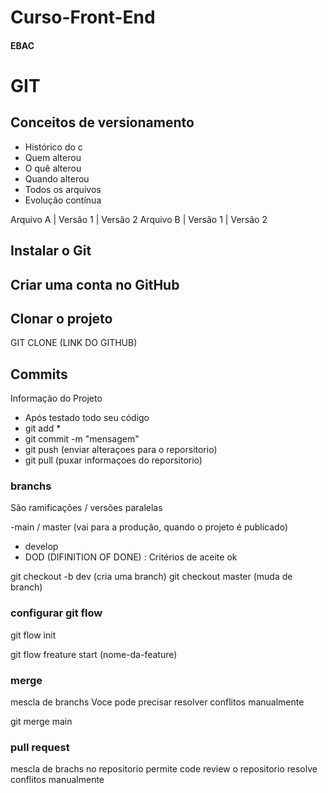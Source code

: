 # Curso-Front-End
#### EBAC
# GIT
## Conceitos de versionamento
- Histórico do c
- Quem alterou
- O quê alterou
- Quando alterou
- Todos os arquivos
- Evolução contínua

Arquivo A | Versão 1 | Versão 2
Arquivo B | Versão 1 | Versão 2

## Instalar o Git

## Criar uma conta no GitHub

## Clonar o projeto
GIT CLONE (LINK DO GITHUB)

## Commits
Informação do Projeto
- Após testado todo seu código
- git add *
- git commit -m "mensagem"
-  git push (enviar alteraçoes para o reporsitorio)
- git pull (puxar informaçoes do reporsitorio)

### branchs 
São ramificações / versões paralelas

-main / master (vai para a produção, quando o projeto é publicado)
- develop
- DOD (DIFINITION OF DONE) : Critérios de aceite ok

git checkout -b dev (cria uma branch)
git checkout master (muda de branch)

### configurar git flow
git flow init  

git flow freature start (nome-da-feature)




### merge
mescla de branchs
Voce pode precisar resolver conflitos manualmente



git merge main

### pull request
mescla de brachs no repositorio
permite code review
o repositorio resolve conflitos manualmente  



